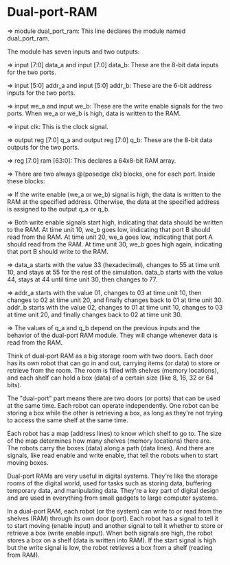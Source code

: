 # Dual-port-RAM

=> module dual_port_ram: This line declares the module named dual_port_ram.

The module has seven inputs and two outputs:

=> input [7:0] data_a and input [7:0] data_b: These are the 8-bit data inputs for the two ports.

=> input [5:0] addr_a and input [5:0] addr_b: These are the 6-bit address inputs for the two ports.

=> input we_a and input we_b: These are the write enable signals for the two ports. When we_a or we_b is high, data is written to the RAM.

=> input clk: This is the clock signal.

=> output reg [7:0] q_a and output reg [7:0] q_b: These are the 8-bit data outputs for the two ports.

=> reg [7:0] ram [63:0]: This declares a 64x8-bit RAM array.

=> There are two always @(posedge clk) blocks, one for each port. Inside these blocks:

=> If the write enable (we_a or we_b) signal is high, the data is written to the RAM at the specified address.
   Otherwise, the data at the specified address is assigned to the output q_a or q_b.

=> Both write enable signals start high, indicating that data should be written to the RAM. At time unit 10, we_b goes low, indicating that port B should read from    the RAM. At time unit 20, we_a goes low, indicating that port A should read from the RAM. At time unit 30, we_b goes high again, indicating that port B should      write to the RAM.

=> data_a starts with the value 33 (hexadecimal), changes to 55 at time unit 10, and stays at 55 for the rest of the simulation. data_b starts with the value 44, 
   stays at 44 until time unit 30, then changes to 77.

=> addr_a starts with the value 01, changes to 03 at time unit 10, then changes to 02 at time unit 20, and finally changes back to 01 at time unit 30. addr_b 
   starts with the value 02, changes to 01 at time unit 10, changes to 03 at time unit 20, and finally changes back to 02 at time unit 30.

=> The values of q_a and q_b depend on the previous inputs and the behavior of the dual-port RAM module. They will change whenever data is read from the RAM.

Think of dual-port RAM as a big storage room with two doors. Each door has its own robot that can go in and out, carrying items (or data) to store or retrieve from the room. The room is filled with shelves (memory locations), and each shelf can hold a box (data) of a certain size (like 8, 16, 32 or 64 bits).

The "dual-port" part means there are two doors (or ports) that can be used at the same time. Each robot can operate independently. One robot can be storing a box while the other is retrieving a box, as long as they're not trying to access the same shelf at the same time.

Each robot has a map (address lines) to know which shelf to go to. The size of the map determines how many shelves (memory locations) there are. The robots carry the boxes (data) along a path (data lines). And there are signals, like read enable and write enable, that tell the robots when to start moving boxes.

Dual-port RAMs are very useful in digital systems. They're like the storage rooms of the digital world, used for tasks such as storing data, buffering temporary data, and manipulating data. They're a key part of digital design and are used in everything from small gadgets to large computer systems.

In a dual-port RAM, each robot (or the system) can write to or read from the shelves (RAM) through its own door (port). Each robot has a signal to tell it to start moving (enable input) and another signal to tell it whether to store or retrieve a box (write enable input). When both signals are high, the robot stores a box on a shelf (data is written into RAM). If the start signal is high but the write signal is low, the robot retrieves a box from a shelf (reading from RAM).



